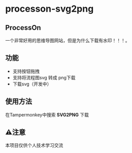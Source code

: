 # processon-svg2png
## ProcessOn
一个非常好用的思维导图网站，但是为什么下载有水印！！！。

## 功能
- 支持按钮拖拽
- 支持将流程图svg 转成 png下载
- 下载svg（开发中）

## 使用方法
在Tampermonkey中搜索 **SVG2PNG** 下载

## ⚠️注意
本项目仅供个人技术学习交流
